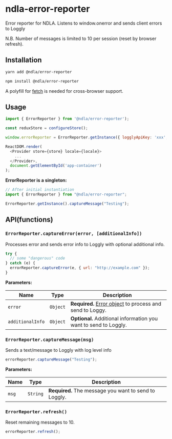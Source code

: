 # ndla-error-reporter

Error reporter for NDLA. Listens to window.onerror and sends client errors to Loggly

N.B. Number of messages is limited to 10 per session (reset by browser refresh).

## Installation

```sh
yarn add @ndla/error-reporter
```

```sh
npm install @ndla/error-reporter
```

A polyfill for [fetch](https://developer.mozilla.org/en/docs/Web/API/Fetch_API) is needed for cross-browser support.

## Usage

```js
import { ErrorReporter } from '@ndla/error-reporter');

const reduxStore = configureStore();

window.errorReporter = ErrorReporter.getInstance({ logglyApiKey: 'xxx', store: reduxStore, environment: 'test', componentName: 'ndla-frontend' });

ReactDOM.render(
  <Provider store={store} locale={locale}>
    ...
  </Provider>,
  document.getElementById('app-container')
);
```

**ErrorReporter is a singleton:**

```js
// After initial instantiation
import { ErrorReporter } from "@ndla/error-reporter";

ErrorReporter.getInstance().captureMessage("Testing");
```

## API(functions)

### `ErrorReporter.captureError(error, [additionalInfo])`

Processes error and sends error info to Loggly with optional additional info.

```js
try {
  // some "dangerous" code
} catch (e) {
  errorReporter.captureError(e, { url: "http://example.com" });
}
```

**Parameters:**

| Name             | Type     | Description                                                                                                                                        |
| ---------------- | -------- | -------------------------------------------------------------------------------------------------------------------------------------------------- |
| `error`          | `Object` | **Required.** [Error object](https://developer.mozilla.org/en-US/docs/Web/JavaScript/Reference/Global_Objects/Error) to process and send to Loggy. |
| `additionalInfo` | `Object` | **Optional.** Additional information you want to send to Loggly.                                                                                   |

### `ErrorReporter.captureMessage(msg)`

Sends a text/message to Loggly with log level info

```js
errorReporter.captureMessage("Testing");
```

**Parameters:**

| Name  | Type     | Description                                           |
| ----- | -------- | ----------------------------------------------------- |
| `msg` | `String` | **Required.** The message you want to send to Loggly. |

### `ErrorReporter.refresh()`

Reset remaining messages to 10.

```js
errorReporter.refresh();
```
